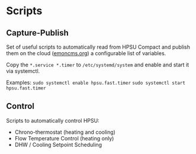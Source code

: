 # Scripts

## Capture-Publish

Set of useful scripts to automatically read from HPSU Compact and publish them on the cloud ([emoncms.org](http://emoncms.org)) a configurable list of variables.

Copy the
<code>*.service
*.timer</code>
to
<code>/etc/systemd/system</code>
and enable and start it via systemctl.

Examples:
<code>sudo systemctl enable hpsu.fast.timer</code>
<code>sudo systemctl start hpsu.fast.timer</code>

## Control

Scripts to automatically control HPSU:
* Chrono-thermostat (heating and cooling)
* Flow Temperature Control (heating only)
* DHW / Cooling Setpoint Scheduling
